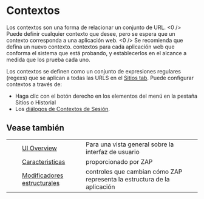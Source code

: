 # Contextos #

Los contextos son una forma de relacionar un conjunto de URL. <0 /> Puede definir cualquier contexto que desee, pero se espera que un contexto corresponda a una aplicación web. <0 /> Se recomienda que defina un nuevo contexto. contextos para cada aplicación web que conforma el sistema que está probando, y establecerlos en el alcance a medida que los prueba cada uno.

Los contextos se definen como un conjunto de expresiones regulares (regexs) que se aplican a todas las URLS en el [Sitios tab][].
Puede configurar contextos a través de:

 *  Haga clic con el botón derecho en los elementos del menú en la pestaña Sitios o Historial
 *  Los [diálogos de Contextos de Sesión][di_logos de Contextos de Sesi_n].

## Vease también ##

<table> 
 <tbody>
  <tr>
   <td>&nbsp;&nbsp;&nbsp;&nbsp;</td>
   <td> <a href="HelpUiOverview" rel="nofollow">UI Overview</a></td>
   <td>Para una vista general sobre la interfaz de usuario</td>
  </tr> 
  <tr>
   <td>&nbsp;&nbsp;&nbsp;&nbsp;</td>
   <td> <a href="HelpStartConceptsConcepts" rel="nofollow">Caracteristicas</a></td>
   <td>proporcionado por ZAP</td>
  </tr> 
  <tr>
   <td>&nbsp;&nbsp;&nbsp;&nbsp;</td>
   <td><a href="HelpStartConceptsStructmods" rel="nofollow">Modificadores estructurales</a></td>
   <td>controles que cambian c&oacute;mo ZAP representa la estructura de la aplicaci&oacute;n</td>
  </tr> 
 </tbody>
</table>


[Sitios tab]: HelpUiTabsSites
[di_logos de Contextos de Sesi_n]: HelpUiDialogsSessionContexts